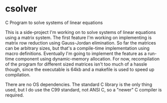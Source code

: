 # csolver
C Program to solve systems of linear equations

This is a side-project I'm working on to solve systems of linear equations using a matrix system. The first feature I'm working on implementing is matrix row reduction using Gauss-Jordan elimination. So far the matrices can be arbitrary sizes, but that's a compile-time implementation using macro definitions. Eventually I'm going to implement the feature as a run-time component using dynamic-memory allocation. For now, recompilation of the program for different sized matrices isn't too much of a hassle though, since the executable is 64kb and a makefile is used to speed up compilation.

There are no OS dependencies. The standard C library is the only thing used, but I do use the C99 standard, not ANSI C, so a "newer" C compiler is required.
